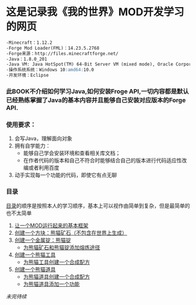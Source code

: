 # 这是记录我《我的世界》MOD开发学习的网页
```markdown
-Minecraft：1.12.2
-Forge Mod Loader(FML)：14.23.5.2768
-Forge来源：http://files.minecraftforge.net/
-Java：1.8.0_201
-Java VM: Java HotSpot(TM) 64-Bit Server VM (mixed mode), Oracle Corporation
-操作系统系统：Windows 10:amd64:10.0
-开发环境：Eclipse
```
### 此BOOK不介绍如何学习Java,如何安装Froge API,一切内容都是默认已经熟练掌握了Java的基本内容并且能够自己安装对应版本的Forge API.
### 使用要求：
1. 会写Java，理解面向对象
2. 拥有自学能力：
   * 能够自己学会安装环境和查看相关库文档；
   * 在作者代码的版本和自己不符合时能够结合自己的版本进行代码适应性改编或者利用百度
3. 动手实现每一个功能的代码，即使它有点无聊
### 目录

[目录](https://github.com/SingleBone/Egod-MC/tree/master/chapter)的顺序是按照本人的学习顺序，基本上可以视作由简单到复杂，但是最简单的也不太简单

1. [让一个MOD运行起来的基本框架](/chapter/CPT1/CPT-1.md)
2. [创建一个方块：熊猫矿石（不包含在世界上生成）](/chapter/CPT2/CPT-2.md)
3. [创建一个金属锭：熊猫锭](/chapter/CPT3/CPT-3.md)
   * [为熊猫矿石和熊猫锭添加熔炼途径](/chapter/CPT3/CPT-3.1.md)
4. [创建一个熊猫工具](/chapter/CPT4/CPT-4.md)
   * [为熊猫工具创建一个合成配方](/chapter/CPT4/CPT-4.1.md)
5. [创建一个熊猫道具](/chapter/CPT5/CPT-5.md)
   * [为熊猫道具创建一个合成配方](/chapter/CPT5/CPT-5.1.md)
   * [为熊猫道具添加一个功能](/chapter/CPT5/CPT-5.2.md)
   
*未完待续*
